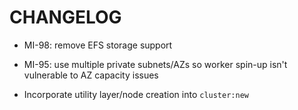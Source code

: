 # CHANGELOG

* MI-98: remove EFS storage support

* MI-95: use multiple private subnets/AZs so worker spin-up isn't vulnerable to AZ capacity issues

* Incorporate utility layer/node creation into `cluster:new`
